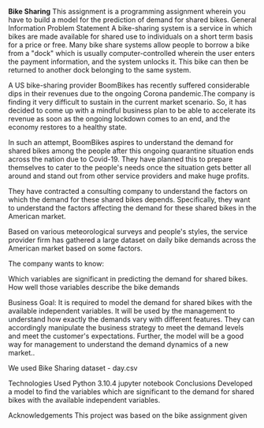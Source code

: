 **Bike Sharing**
This assignment is a programming assignment wherein you have to build a model for the prediction of demand for shared bikes.
General Information
Problem Statement A bike-sharing system is a service in which bikes are made available for shared use to individuals on a short term basis for a price or free. Many bike share systems allow people to borrow a bike from a "dock" which is usually computer-controlled wherein the user enters the payment information, and the system unlocks it. This bike can then be returned to another dock belonging to the same system.

A US bike-sharing provider BoomBikes has recently suffered considerable dips in their revenues due to the ongoing Corona pandemic.The company is finding it very difficult to sustain in the current market scenario. So, it has decided to come up with a mindful business plan to be able to accelerate its revenue as soon as the ongoing lockdown comes to an end, and the economy restores to a healthy state.

In such an attempt, BoomBikes aspires to understand the demand for shared bikes among the people after this ongoing quarantine situation ends across the nation due to Covid-19. They have planned this to prepare themselves to cater to the people's needs once the situation gets better all around and stand out from other service providers and make huge profits.

They have contracted a consulting company to understand the factors on which the demand for these shared bikes depends. Specifically, they want to understand the factors affecting the demand for these shared bikes in the American market.

Based on various meteorological surveys and people's styles, the service provider firm has gathered a large dataset on daily bike demands across the American market based on some factors.

The company wants to know:

Which variables are significant in predicting the demand for shared bikes. How well those variables describe the bike demands

Business Goal: It is required to model the demand for shared bikes with the available independent variables. It will be used by the management to understand how exactly the demands vary with different features. They can accordingly manipulate the business strategy to meet the demand levels and meet the customer's expectations. Further, the model will be a good way for management to understand the demand dynamics of a new market..

We used Bike Sharing dataset - day.csv

Technologies Used
Python 3.10.4
jupyter notebook
Conclusions
Developed a model to find the variables which are significant to the demand for shared bikes with the available independent variables.

Acknowledgements
This project was based on the bike assignment given
